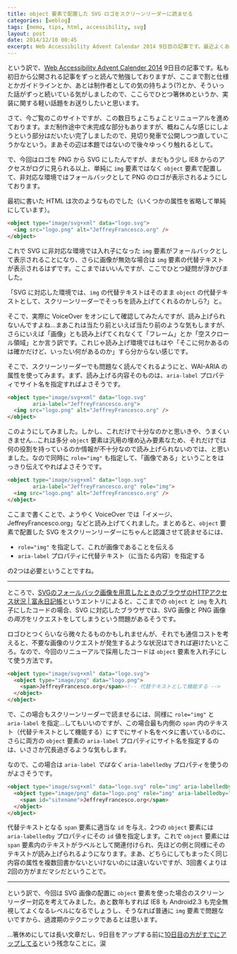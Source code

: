 ```yaml
---
title: object 要素で配置した SVG ロゴをスクリーンリーダーに読ませる
categories: [weblog]
tags: [memo, tips, html, accessibility, svg]
layout: post
date: 2014/12/10 00:45
excerpt: Web Accessibility Advent Calendar 2014 9日目の記事です。最近よくありそうなシチュエーションを例にして、実際どうすればよりアクセシブルになるか、的な話をしてみようかなと思います。お題はもうタイトルそのまんまです。
---
```


という訳で、[Web Accessibility Advent Calender 2014][cal2014] 9日目の記事です。私も初日から公開される記事をずっと読んで勉強しておりますが、ここまで割と仕様とかガイドラインとか、あとは制作者としての気の持ちよう(?)とか、そういった話がずっと続いている気がしましたので、ここらでひとつ箸休めというか、実装に関する軽い話題をお送りしたいと思います。

[cal2014]: http://www.adventar.org/calendars/333

さて、今ご覧のこのサイトですが、この数日ちょこちょことリニューアルを進めております。まだ制作途中で未完成な部分もありますが、概ねこんな感じにしようという部分はだいたい完了しましたので、見切り発車で公開しつつ直していこうかなという。まあその辺は本題ではないので後々ゆっくり触れるとして。

で、今回はロゴを PNG から SVG にしたんですが、まだもう少し IE8 からのアクセスがログに見られる以上、単純に `img` 要素ではなく `object` 要素で配置して、非対応な環境ではフォールバックとして PNG のロゴが表示されるようにしております。

最初に書いた HTML は次のようなものでした（いくつかの属性を省略して単純にしています）。

```html
<object type="image/svg+xml" data="logo.svg">
  <img src="logo.png" alt="JeffreyFrancesco.org" />
</object>
```

これで SVG に非対応な環境では入れ子になった `img` 要素がフォールバックとして表示されることになり、さらに画像が無効な場合は `img` 要素の代替テキストが表示されるはずです。ここまではいいんですが、ここでひとつ疑問が浮かびました。

「SVG に対応した環境では、`img` の代替テキストはそのまま `object` の代替テキストとして、スクリーンリーダーでそっちを読み上げてくれるのかしら?」と。

そこで、実際に VoiceOver をオンにして確認してみたんですが、読み上げられないんですよね…まあこれは当たり前といえば当たり前のような気もしますが、さらにいえば「画像」とも読み上げてくれなくて「フレーム」とか「空スクロール領域」とか言う訳です。これじゃ読み上げ環境ではもはや「そこに何かあるのは確かだけど、いったい何があるのか」すら分からない感じです。

そこで、スクリーンリーダーでも問題なく読んでくれるようにと、WAI-ARIA の属性を使ってみます。まず、読み上げる内容そのものは、`aria-label` プロパティでサイト名を指定すればよさそうです。

```html
<object type="image/svg+xml" data="logo.svg"
        aria-label="JeffreyFrancesco.org">
  <img src="logo.png" alt="JeffreyFrancesco.org" />
</object>
```

このようにしてみました。しかし、これだけで十分なのかと思いきや、うまくいきません…これは多分 `object` 要素は汎用の埋め込み要素なため、それだけでは何の役割を持っているのか情報が不十分なので読み上げられないのでは、と思いました。なので同時に `role="img"` も指定して、「画像である」ということをはっきり伝えてやればよさそうです。

```html
<object type="image/svg+xml" data="logo.svg"
        aria-label="JeffreyFrancesco.org" role="img">
  <img src="logo.png" alt="JeffreyFrancesco.org" />
</object>
```

ここまで書くことで、ようやく VoiceOver では「イメージ、JeffreyFrancesco.org」などと読み上げてくれました。まとめると、`object` 要素で配置した SVG をスクリーンリーダーにちゃんと認識させて読ませるには、

- `role="img"` を指定して、これが画像であることを伝える
- `aria-label` プロパティに代替テキスト（に当たる内容）を指定する

の2つは必要ということですね。

- - - - - - - - - -

ところで、[SVGのフォールバック画像を用意したときのブラウザのHTTPアクセス状況 \| 富永日記帳][*1]というエントリによると、ここまでの `object` と `img` を入れ子にしたコードの場合、SVG に対応したブラウザでは、SVG 画像と PNG 画像の*両方*をリクエストをしてしまうという問題があるそうです。

[*1]:  http://w0s.jp/diary/274

ロゴひとつくらいなら微々たるものかもしれませんが、それでも通信コストを考えると、不要な画像のリクエストが発生するような状況はできれば避けたいところ。なので、今回のリニューアルで採用したコードは `object` 要素を入れ子にして使う方法です。

```html
<object type="image/svg+xml" data="logo.svg">
  <object type="image/png" data="logo.png">
    <span>JeffreyFrancesco.org</span><!-- 代替テキストとして機能する -->
  </object>
</object>
```

で、この場合もスクリーンリーダーで読ませるには、同様に `role="img"` と `aria-label` を指定…してもいいのですが、この場合最も内側の `span` 内のテキスト（代替テキストとして機能する）にすでにサイト名をベタに書いているのに、さらに両方の `object` 要素の `aria-label` プロパティにサイト名を指定するのは、いささか冗長過ぎるような気もします。

なので、この場合は `aria-label` *ではなく* `aria-labelledby` プロパティを使うのがよさそうです。

```html
<object type="image/svg+xml" data="logo.svg" role="img" aria-labelledby="sitename">
  <object type="image/png" data="logo.png" role="img" aria-labelledby="sitename">
    <span id="sitename">JeffreyFrancesco.org</span>
  </object>
</object>
```

代替テキストとなる `span` 要素に適当な `id` を与え、2つの `object` 要素には `aria-labelledby` プロパティにその `id` 値を指定します。これで `object` 要素には `span` 要素内のテキストがラベルとして関連付けられ、先ほどの例と同様にそのテキストが読み上げられるようになります。まあ、どちらにしてもまったく同じ内容の属性を複数回書かないといけないのには違いないですが、3回書くよりは2回の方がまだマシだということで。

- - - - - - - - - -

という訳で、今回は SVG 画像の配置に `object` 要素を使った場合のスクリーンリーダー対応を考えてみました。あと数年もすれば IE8 も Android2.3 も完全無視してよくなるレベルになるでしょうし、そうなれば普通に `img` 要素で問題ないですから、過渡期のテクニックであるとは思います。

…箸休めにしては長い文章だし、9日目をアップする前に[10日目の方がすでにアップしてる][*2]という残念なことに。涙

[*2]: http://www.color-fortuna.com/blog/other/advent-accesibility-20141210.html
      "ウェブアクセシビリティと言われて、昔を思い出してみた話 | 雑談 | フォルトゥナ ブログ"
